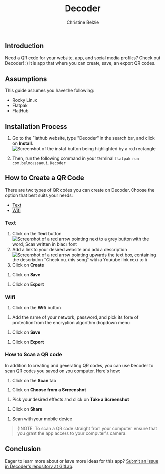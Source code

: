 ﻿---
title: Decoder
author: Christine Belzie
contributors: 
---

## Introduction

Need a QR code for your website, app, and social media profiles? Check out  Decoder! :) It is app that where you can create, save, an export QR codes.

## Assumptions

This guide assumes you have the following:

- Rocky Linux
- Flatpak
- FlatHub

## Installation Process

1. Go to the Flathub website, type "Decoder" in the search bar, and click on **Install**.
![Screenshot of the install button being highlighted by a red rectangle](/images/01_decoder.png)

1. Then, run the following command in your terminal
`flatpak run com.belmoussaoui.Decoder`

## How to Create a QR Code

There are two types of QR codes you can create on Decoder. Choose the option that best suits your needs:

- [Text](#text)
- [Wifi](#wifi)

### Text

1. Click on the **Text** button
![Screenshot of a red arrow pointing next to a grey button with the word, Scan written in black font](/images/02_decoder-text.png)
1. Add a link to your desired website and add a description
![Screenshot of a red arrow pointing upwards the text box, containing the description "Check out this song" with a Youtube link next to it ](/images/03_decoder-text.png)
1. Click on **Create**
<!--- add a screenshot here --->
1. Click on **Save**
<!--- add a screenshot here --->
1. Click on **Export**
<!--- add a screenshot here --->

### Wifi

1. Click on the **Wifi** button
<!--- add a screenshot here --->
1. Add the name of your network, password, and pick its form of protection from the encryption algorithm dropdown menu
<!--- add a screenshot here --->
1. Click on **Save**
<!--- add a screenshot here --->
1. Click on **Export**
<!--- add a screenshot here --->

### How to Scan a QR code

In addition to creating and generating QR codes, you can use Decoder to scan QR codes you saved on you computer. Here's how:

1. Click on the **Scan** tab
<!--- add a screenshot here --->
1. Click on  **Choose from a Screenshot**
<!--- add a screenshot here --->
1. Pick your desired effects and click on **Take a Screenshot**
<!--- add a screenshot here --->
1. Click on **Share**
<!--- add a screenshot here --->
1. Scan with your mobile device
<!--- ———add a screenshot here --->

> {!NOTE]
> To scan a QR code straight from your computer, ensure that you grant the app access to your computer's camera.

## Conclusion

Eager to learn more about or have more ideas for this app? [Submit an issue in Decoder's repository at GitLab](https://gitlab.gnome.org/World/decoder/-/issues).
